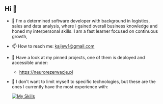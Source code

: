 ## Hi 👋

- 🔭 I'm a determined software developer with background in logistics, sales and data analysis, where I gained overall business knowledge and honed my interpersonal skills. I am a fast learner focused on continuous growth,
- 📫 How to reach me: kajlew1@gmail.com
- 📌 Have a look at my pinned projects, one of them is deployed and accessible under:
    - https://neurorezerwacje.pl
      
- 🌱 I don't want to limit myself to specific technologies, but these are the ones I currently have the most experience with:
  
  [![My Skills](https://skillicons.dev/icons?i=java,spring,postgres,ts,react,tailwind,aws,docker&theme=dark)](https://skillicons.dev)
